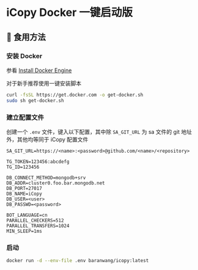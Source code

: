 # iCopy Docker 一键启动版

## 🍚 食用方法

### 安装 Docker

参看 [Install Docker Engine](https://docs.docker.com/engine/install/)

对于新手推荐使用一键安装脚本

```sh
curl -fsSL https://get.docker.com -o get-docker.sh
sudo sh get-docker.sh
```

### 建立配置文件

创建一个 `.env` 文件，键入以下配置，其中除 `SA_GIT_URL` 为 sa 文件的 git 地址外，其他均等同于 iCopy 配置文件

```shell
SA_GIT_URL=https://<name>:<password>@github.com/<name>/<repository>

TG_TOKEN=123456:abcdefg
TG_ID=123456

DB_CONNECT_METHOD=mongodb+srv
DB_ADDR=cluster0.foo.bar.mongodb.net
DB_PORT=27017
DB_NAME=iCopy
DB_USER=<user>
DB_PASSWD=<password>

BOT_LANGUAGE=cn
PARALLEL_CHECKERS=512
PARALLEL_TRANSFERS=1024
MIN_SLEEP=1ms
```

### 启动

```sh
docker run -d --env-file .env baranwang/icopy:latest
```
